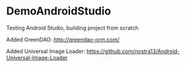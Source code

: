 # DemoAndroidStudio
Testing Android Studio, building project from scratch

Added GreenDAO: http://greendao-orm.com/


Added Universal Image Loader: https://github.com/nostra13/Android-Universal-Image-Loader
